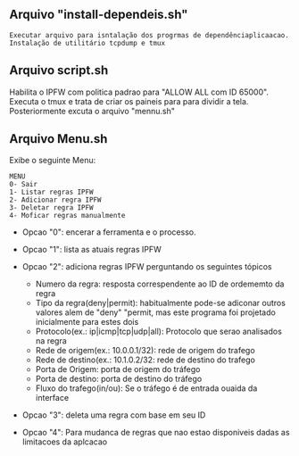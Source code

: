 ## Arquivo "install-dependeis.sh"

	Executar arquivo para isntalação dos progrmas de dependênciaplicaacao.
	Instalação de utilitário tcpdump e tmux

## Arquivo script.sh

Habilita o IPFW com politica padrao para "ALLOW ALL com ID 65000". 
Executa o tmux e trata de criar os paineis para para dividir a tela. 
Posteriormente excuta o arquivo "mennu.sh"

## Arquivo Menu.sh

Exibe o seguinte Menu:

	MENU
	0- Sair
	1- Listar regras IPFW
	2- Adicionar regra IPFW
	3- Deletar regra IPFW
	4- Moficar regras manualmente	


- Opcao "0": encerar a ferramenta e o processo.
- Opcao "1": lista as atuais regras IPFW
- Opcao "2": adiciona regras IPFW perguntando os seguintes tópicos

	- Numero da regra: resposta correspendente ao ID de ordememto da regra
	- Tipo da regra(deny|permit): habitualmente pode-se adiconar outros valores alem de "deny" "permit, mas este programa foi projetado inicialmente para estes dois
	- Protocolo(ex.: ip|icmp|tcp|udp|all): Protocolo que serao analisados na regra
	- Rede de origem(ex.: 10.0.0.1/32): rede de origem do trafego
	- Rede de destino(ex.: 10.1.0.2/32: rede de destino do trafego
	- Porta de Origem: porta de origem do tráfego
	- Porta de destino: porta de destino do tráfego
	- Fluxo do trafego(in/ou): Se o tráfego é de entrada ouaida da interface

- Opcao "3": deleta uma regra com base em seu ID
- Opcao "4": Para mudanca de regras que nao estao disponiveis dadas as limitacoes da aplcacao
